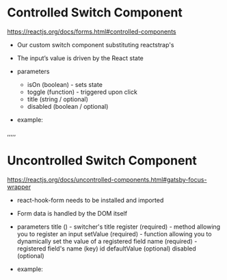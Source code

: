 # Controlled Switch Component
https://reactjs.org/docs/forms.html#controlled-components

- Our custom switch component substituting reactstrap's <CustomInput type="switch"/>
- The input’s value is driven by the React state
- parameters
    - isOn (boolean) - sets state
    - toggle (function) - triggered upon click
    - title (string / optional)
    - disabled (boolean / optional)

- example:
<!-- 
    import React, { useState } from 'react'
    import {ControlledSwitch} from 'asab-webui'

    const YourComponent = (props) => {
	    const [isOn, setIsOn] = useState(false)
		return (
			<ControlledSwitch  toggle={() => setIsOn(!isOn)} title='setTotp' isOn={isOn}/>
		)
    } 
-->

,,,,,

# Uncontrolled Switch Component
https://reactjs.org/docs/uncontrolled-components.html#gatsby-focus-wrapper

- react-hook-form needs to be installed and imported
- Form data is handled by the DOM itself

- parameters
	title () - switcher's title
    register (required) - method allowing you to register an input
    setValue (required) -  function allowing you to dynamically set the value of a registered field
    name (required) - registered field's name (key)
    id 
	defaultValue (optional)
    disabled (optional)

- example:
    <!-- 
    import React from 'react';
    import { UncontrolledSwitch } from 'asab-webui';
    import { useForm } from 'react-hook-form';
    import { Button } from 'reactstrap';

    const YourComponent = (props) => {
        const { register, handleSubmit, setValue } = useForm();
        return (
            <form onSubmit={ handleSubmit((values) => console.log(values))}> 
                            <UncontrolledSwitch register={register} setValue={setValue} name='setTotp'/>

                            // ... rest of your form ...

                            <Button type="submit">Save</Button>
            </form>
        ) 
    -->
